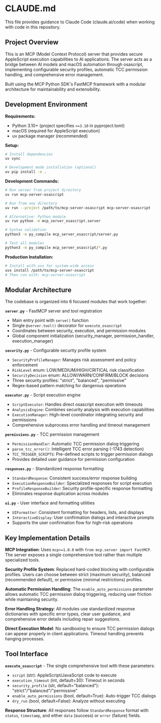# CLAUDE.md

This file provides guidance to Claude Code (claude.ai/code) when working with code in this repository.

## Project Overview

This is an MCP (Model Context Protocol) server that provides secure AppleScript execution capabilities to AI applications. The server acts as a bridge between AI models and macOS automation through osascript, implementing configurable security profiles, automatic TCC permission handling, and comprehensive error management.

Built using the MCP Python SDK's FastMCP framework with a modular architecture for maintainability and extensibility.

## Development Environment

**Requirements:**
- Python 3.10+ (project specifies `>=3.10` in pyproject.toml)
- macOS (required for AppleScript execution)
- uv package manager (recommended)

**Setup:**
```bash
# Install dependencies
uv sync

# Development mode installation (optional)
uv pip install -e .
```

**Development Commands:**
```bash
# Run server from project directory
uv run mcp-server-osascript

# Run from any directory
uv run --project /path/to/mcp-server-osascript mcp-server-osascript

# Alternative: Python module
uv run python -m mcp_server_osascript.server

# Syntax validation
python3 -m py_compile mcp_server_osascript/server.py

# Test all modules
python3 -m py_compile mcp_server_osascript/*.py
```

**Production Installation:**
```bash
# Install with uvx for system-wide access
uvx install /path/to/mcp-server-osascript
# Then run with: mcp-server-osascript
```

## Modular Architecture

The codebase is organized into 6 focused modules that work together:

**`server.py`** - FastMCP server and tool registration
- Main entry point with `serve()` function
- Single `@server.tool()` decorator for `execute_osascript`
- Coordinates between security, execution, and permission modules
- Global component initialization (security_manager, permission_handler, execution_manager)

**`security.py`** - Configurable security profile system
- `SecurityProfileManager`: Manages risk assessment and policy enforcement
- `RiskLevel` enum: LOW/MEDIUM/HIGH/CRITICAL risk classification
- `SecurityDecision` enum: ALLOW/WARN/CONFIRM/BLOCK decisions
- Three security profiles: "strict", "balanced", "permissive"
- Regex-based pattern matching for dangerous operations

**`executor.py`** - Script execution engine
- `ScriptExecutor`: Handles direct osascript execution with timeouts
- `AnalysisEngine`: Combines security analysis with execution capabilities
- `ExecutionManager`: High-level coordinator integrating security and permissions
- Comprehensive subprocess error handling and timeout management

**`permissions.py`** - TCC permission management
- `PermissionHandler`: Automatic TCC permission dialog triggering
- `parse_tcc_error()`: Intelligent TCC error parsing (-1743 detection)
- `TCC_TRIGGER_SCRIPTS`: Pre-defined scripts to trigger permission dialogs
- Provides detailed user guidance for permission configuration

**`responses.py`** - Standardized response formatting
- `StandardResponse`: Consistent success/error response building
- `ExecutionResponseBuilder`: Specialized responses for script execution
- `ProfileResponseBuilder`: Security profile-specific response formatting
- Eliminates response duplication across modules

**`ui.py`** - User interface and formatting utilities
- `UIFormatter`: Consistent formatting for headers, lists, and displays
- `InteractiveDisplay`: User confirmation dialogs and interactive prompts
- Supports the user confirmation flow for high-risk operations

## Key Implementation Details

**MCP Integration**: Uses `mcp>=1.0.0` with `from mcp.server import FastMCP`. The server exposes a single comprehensive tool rather than multiple specialized tools.

**Security Profile System**: Replaced hard-coded blocking with configurable profiles. Users can choose between strict (maximum security), balanced (recommended default), or permissive (minimal restrictions) profiles.

**Automatic Permission Handling**: The `enable_auto_permissions` parameter allows automatic TCC permission dialog triggering, reducing user friction while maintaining security.

**Error Handling Strategy**: All modules use standardized response dictionaries with specific error types, clear user guidance, and comprehensive error details including repair suggestions.

**Direct Execution Model**: No sandboxing to ensure TCC permission dialogs can appear properly in client applications. Timeout handling prevents hanging processes.

## Tool Interface

**`execute_osascript`** - The single comprehensive tool with these parameters:
- `script` (str): AppleScript/JavaScript code to execute
- `execution_timeout` (int, default=30): Timeout in seconds
- `security_profile` (str, default="balanced"): "strict"/"balanced"/"permissive"
- `enable_auto_permissions` (bool, default=True): Auto-trigger TCC dialogs
- `dry_run` (bool, default=False): Analyze without executing

**Response Structure**: All responses follow `StandardResponse` format with `status`, `timestamp`, and either `data` (success) or `error` (failure) fields.